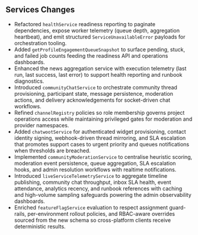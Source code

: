## Services Changes

- Refactored `healthService` readiness reporting to paginate dependencies, expose worker telemetry (queue depth, aggregation heartbeat), and emit structured `ServiceUnavailableError` payloads for orchestration tooling.
- Added `getProfileEngagementQueueSnapshot` to surface pending, stuck, and failed job counts feeding the readiness API and operations dashboards.
- Enhanced the news aggregation service with execution telemetry (last run, last success, last error) to support health reporting and runbook diagnostics.
- Introduced `communityChatService` to orchestrate community thread provisioning, participant state, message persistence, moderation actions, and delivery acknowledgements for socket-driven chat workflows.
- Refined `channelRegistry` policies so role membership governs project operations access while maintaining privileged gates for moderation and provider namespaces.
- Added `chatwootService` for authenticated widget provisioning, contact identity signing, webhook-driven thread mirroring, and SLA escalation that promotes support cases to urgent priority and queues notifications when thresholds are breached.
- Implemented `communityModerationService` to centralise heuristic scoring, moderation event persistence, queue aggregation, SLA escalation hooks, and admin resolution workflows with realtime notifications.
- Introduced `liveServiceTelemetryService` to aggregate timeline publishing, community chat throughput, inbox SLA health, event attendance, analytics recency, and runbook references with caching and high-volume sampling safeguards powering the admin observability dashboards.
- Enriched `featureFlagService` evaluation to respect assignment guard-rails, per-environment rollout policies, and RBAC-aware overrides sourced from the new schema so cross-platform clients receive deterministic results.
